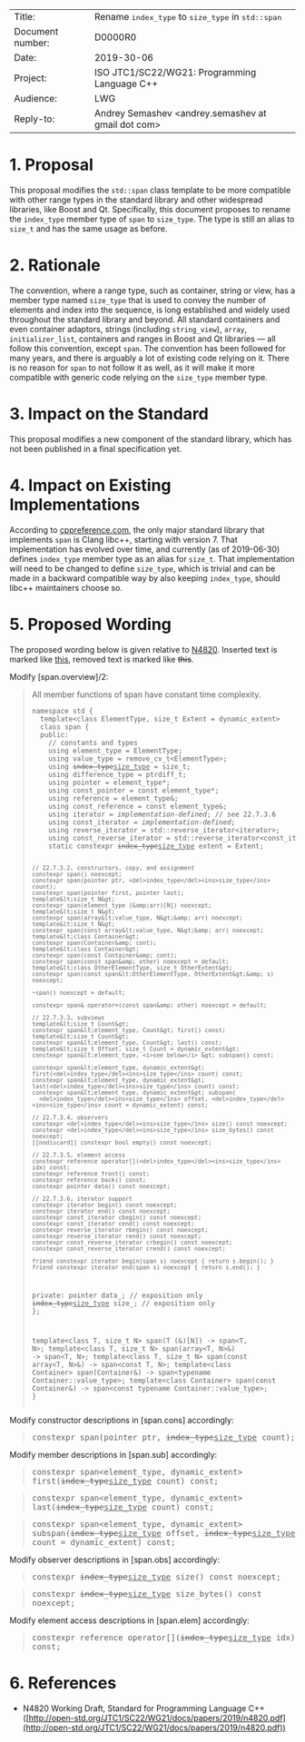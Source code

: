 <table>
<tr><td>Title:</td><td>Rename <tt>index_type</tt> to <tt>size_type</tt> in <tt>std::span</tt></td></tr>
<tr><td>Document number:</td><td>D0000R0</td></tr>
<tr><td>Date:</td><td>2019-30-06</td></tr>
<tr><td>Project:</td><td>ISO JTC1/SC22/WG21: Programming Language C++</td></tr>
<tr><td>Audience:</td><td>LWG</td></tr>
<tr><td>Reply-to:</td><td>Andrey Semashev &lt;andrey.semashev at gmail dot com&gt;</td></tr>
</table>

# 1. Proposal

This proposal modifies the `std::span` class template to be more compatible with other range types in the standard library and other widespread libraries, like Boost and Qt. Specifically, this document proposes to rename the `index_type` member type of `span` to `size_type`. The type is still an alias to `size_t` and has the same usage as before.

# 2. Rationale

The convention, where a range type, such as container, string or view, has a member type named `size_type` that is used to convey the number of elements and index into the sequence, is long established and widely used throughout the standard library and beyond. All standard containers and even container adaptors, strings (including `string_view`), `array`, `initializer_list`, containers and ranges in Boost and Qt libraries &mdash; all follow this convention, except `span`. The convention has been followed for many years, and there is arguably a lot of existing code relying on it. There is no reason for `span` to not follow it as well, as it will make it more compatible with generic code relying on the `size_type` member type.

# 3. Impact on the Standard

This proposal modifies a new component of the standard library, which has not been published in a final specification yet.

# 4. Impact on Existing Implementations

According to [cppreference.com](https://en.cppreference.com/w/cpp/compiler_support), the only major standard library that implements `span` is Clang libc++, starting with version 7. That implementation has evolved over time, and currently (as of 2019-06-30) defines `index_type` member type as an alias for `size_t`. That implementation will need to be changed to define `size_type`, which is trivial and can be made in a backward compatible way by also keeping `index_type`, should libc++ maintainers choose so.

# 5. Proposed Wording

The proposed wording below is given relative to [N4820](http://open-std.org/JTC1/SC22/WG21/docs/papers/2019/n4820.pdf). Inserted text is marked like <ins>this</ins>, removed text is marked like <del>this</del>.

Modify [span.overview]/2:

<blockquote>
<p>All member functions of span have constant time complexity.</p>
<code><pre>
namespace std {
  template&lt;class ElementType, size_t Extent = dynamic_extent&gt;
  class span {
  public:
    // constants and types
    using element_type = ElementType;
    using value_type = remove_cv_t&lt;ElementType&gt;;
    using <del>index_type</del><ins>size_type</ins> = size_t;
    using difference_type = ptrdiff_t;
    using pointer = element_type*;
    using const_pointer = const element_type*;
    using reference = element_type&;
    using const_reference = const element_type&;
    using iterator = <i>implementation-defined</i>; // see 22.7.3.6
    using const_iterator = <i>implementation-defined</i>;
    using reverse_iterator = std::reverse_iterator&lt;iterator&gt;;
    using const_reverse_iterator = std::reverse_iterator&lt;const_iterator&gt;;
    static constexpr <del>index_type</del><ins>size_type</ins> extent = Extent;

    // 22.7.3.2, constructors, copy, and assignment
    constexpr span() noexcept;
    constexpr span(pointer ptr, <del>index_type</del><ins>size_type</ins> count);
    constexpr span(pointer first, pointer last);
    template&lt;size_t N&gt;
    constexpr span(element_type (&amp;arr)[N]) noexcept;
    template&lt;size_t N&gt;
    constexpr span(array&lt;value_type, N&gt;&amp; arr) noexcept;
    template&lt;size_t N&gt;
    constexpr span(const array&lt;value_type, N&gt;&amp; arr) noexcept;
    template&lt;class Container&gt;
    constexpr span(Container&amp; cont);
    template&lt;class Container&gt;
    constexpr span(const Container&amp; cont);
    constexpr span(const span&amp; other) noexcept = default;
    template&lt;class OtherElementType, size_t OtherExtent&gt;
    constexpr span(const span&lt;OtherElementType, OtherExtent&gt;&amp; s) noexcept;

    ~span() noexcept = default;

    constexpr span& operator=(const span&amp; other) noexcept = default;

    // 22.7.3.3, subviews
    template&lt;size_t Count&gt;
    constexpr span&lt;element_type, Count&gt; first() const;
    template&lt;size_t Count&gt;
    constexpr span&lt;element_type, Count&gt; last() const;
    template&lt;size_t Offset, size_t Count = dynamic_extent&gt;
    constexpr span&lt;element_type, <i>see below</i> &gt; subspan() const;

    constexpr span&lt;element_type, dynamic_extent&gt; first(<del>index_type</del><ins>size_type</ins> count) const;
    constexpr span&lt;element_type, dynamic_extent&gt; last(<del>index_type</del><ins>size_type</ins> count) const;
    constexpr span&lt;element_type, dynamic_extent&gt; subspan(
      <del>index_type</del><ins>size_type</ins> offset, <del>index_type</del><ins>size_type</ins> count = dynamic_extent) const;

    // 22.7.3.4, observers
    constexpr <del>index_type</del><ins>size_type</ins> size() const noexcept;
    constexpr <del>index_type</del><ins>size_type</ins> size_bytes() const noexcept;
    [[nodiscard]] constexpr bool empty() const noexcept;

    // 22.7.3.5, element access
    constexpr reference operator[](<del>index_type</del><ins>size_type</ins> idx) const;
    constexpr reference front() const;
    constexpr reference back() const;
    constexpr pointer data() const noexcept;

    // 22.7.3.6, iterator support
    constexpr iterator begin() const noexcept;
    constexpr iterator end() const noexcept;
    constexpr const_iterator cbegin() const noexcept;
    constexpr const_iterator cend() const noexcept;
    constexpr reverse_iterator rbegin() const noexcept;
    constexpr reverse_iterator rend() const noexcept;
    constexpr const_reverse_iterator crbegin() const noexcept;
    constexpr const_reverse_iterator crend() const noexcept;

    friend constexpr iterator begin(span s) noexcept { return s.begin(); }
    friend constexpr iterator end(span s) noexcept { return s.end(); }

  private:
    pointer data_; // exposition only
    <del>index_type</del><ins>size_type</ins> size_; // exposition only
  };

  template&lt;class T, size_t N&gt;
  span(T (&amp;)[N]) -&gt; span&lt;T, N&gt;;
  template&lt;class T, size_t N&gt;
  span(array&lt;T, N&gt;&amp;) -&gt; span&lt;T, N&gt;;
  template&lt;class T, size_t N&gt;
  span(const array&lt;T, N&gt;&amp;) -&gt; span&lt;const T, N&gt;;
  template&lt;class Container&gt;
  span(Container&amp;) -&gt; span&lt;typename Container::value_type&gt;;
  template&lt;class Container&gt;
  span(const Container&amp;) -&gt; span&lt;const typename Container::value_type&gt;;
}
</pre></code>
</p>
</blockquote>

Modify constructor descriptions in [span.cons] accordingly:

<blockquote>
<tt>constexpr span(pointer ptr, <del>index_type</del><ins>size_type</ins> count);</tt>
</blockquote>

Modify member descriptions in [span.sub] accordingly:

<blockquote>
<tt>constexpr span&lt;element_type, dynamic_extent&gt; first(<del>index_type</del><ins>size_type</ins> count) const;</tt>
</blockquote>

<blockquote>
<tt>constexpr span&lt;element_type, dynamic_extent&gt; last(<del>index_type</del><ins>size_type</ins> count) const;</tt>
</blockquote>

<blockquote>
<tt>constexpr span&lt;element_type, dynamic_extent&gt; subspan(<del>index_type</del><ins>size_type</ins> offset, <del>index_type</del><ins>size_type</ins> count = dynamic_extent) const;</tt>
</blockquote>

Modify observer descriptions in [span.obs] accordingly:

<blockquote>
<tt>constexpr <del>index_type</del><ins>size_type</ins> size() const noexcept;</tt>
</blockquote>

<blockquote>
<tt>constexpr <del>index_type</del><ins>size_type</ins> size_bytes() const noexcept;</tt>
</blockquote>

Modify element access descriptions in [span.elem] accordingly:

<blockquote>
<tt>constexpr reference operator[](<del>index_type</del><ins>size_type</ins> idx) const;</tt>
</blockquote>

# 6. References

 - N4820 Working Draft, Standard for Programming Language C++ ([http://open-std.org/JTC1/SC22/WG21/docs/papers/2019/n4820.pdf](http://open-std.org/JTC1/SC22/WG21/docs/papers/2019/n4820.pdf))
